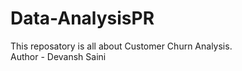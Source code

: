# Data-AnalysisPR
This reposatory is all about Customer Churn Analysis.
<br>
Author - Devansh Saini
